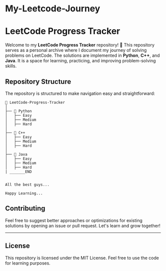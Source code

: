 # My-Leetcode-Journey

# LeetCode Progress Tracker

Welcome to my **LeetCode Progress Tracker** repository! 🚀 This repository serves as a personal archive where I document my journey of solving problems on LeetCode. The solutions are implemented in **Python**, **C++**, and **Java**. It is a space for learning, practicing, and improving problem-solving skills.

## Repository Structure
The repository is structured to make navigation easy and straightforward:

```
📂 LeetCode-Progress-Tracker
│
├── 📂 Python
│   ├── Easy
│   ├── Medium
│   ├── Hard
│
├── 📂 C++
│   ├── Easy
│   ├── Medium
│   ├── Hard
│
├── 📂 Java
│   ├── Easy
│   ├── Medium
│   ├── Hard
| _______END


All the best guys...

Happy Learning...
```

## Contributing
Feel free to suggest better approaches or optimizations for existing solutions by opening an issue or pull request. Let's learn and grow together!

---

## License
This repository is licensed under the MIT License. Feel free to use the code for learning purposes.

